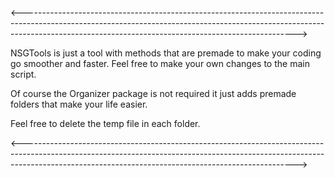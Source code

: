 <-------------------------------------------------------------------------------------------------------------------------------------------------------------------------------------------------------------------------------->

NSGTools is just a tool with methods that are premade to
make your coding go smoother and faster. Feel free to make
your own changes to the main script.

Of course the Organizer package is not required it just
adds premade folders that make your life easier.

Feel free to delete the temp file in each folder.

<-------------------------------------------------------------------------------------------------------------------------------------------------------------------------------------------------------------------------------->
